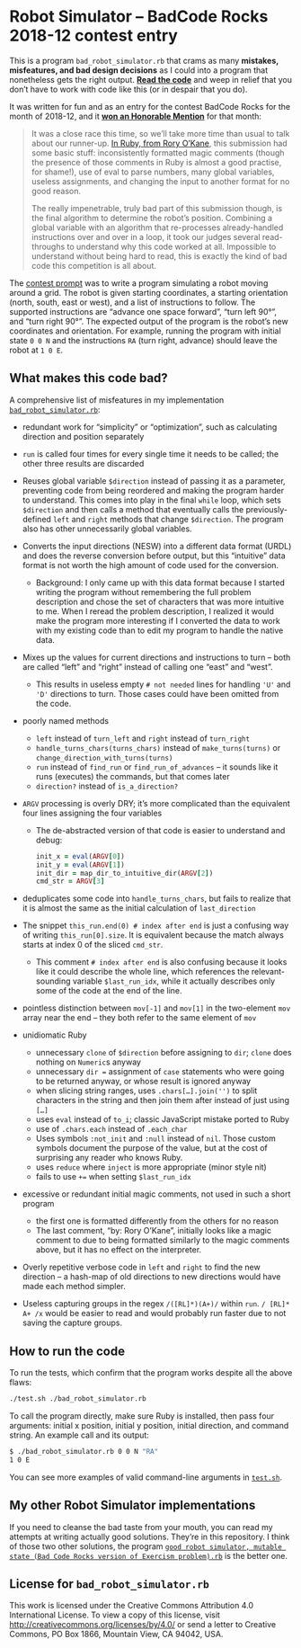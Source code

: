 # Robot Simulator – BadCode Rocks 2018-12 contest entry

This is a program `bad_robot_simulator.rb` that crams as many **mistakes, misfeatures, and bad design decisions** as I could into a program that nonetheless gets the right output. **[Read the code][bad_code]** and weep in relief that you don’t have to work with code like this (or in despair that you do).

It was written for fun and as an entry for the contest BadCode Rocks for the month of 2018-12, and it **[won an Honorable Mention](http://badcode.rocks/2019/025/december-teardown-robot-simulator/)** for that month:

> It was a close race this time, so we’ll take more time than usual to talk about our runner-up. [In Ruby, from Rory O’Kane](https://snark.badcode.rocks/archives/2019-January/000026.html), this submission had some basic stuff: inconsistently formatted magic comments (though the presence of those comments in Ruby is almost a good practise, for shame!), use of eval to parse numbers, many global variables, useless assignments, and changing the input to another format for no good reason.
>
> The really impenetrable, truly bad part of this submission though, is the final algorithm to determine the robot’s position. Combining a global variable with an algorithm that re-processes already-handled instructions over and over in a loop, it took our judges several read-throughs to understand why this code worked at all. Impossible to understand without being hard to read, this is exactly the kind of bad code this competition is all about.

The [contest prompt](http://badcode.rocks/2018/337/robot-simulator/) was to write a program simulating a robot moving around a grid. The robot is given starting coordinates, a starting orientation (north, south, east or west), and a list of instructions to follow. The supported instructions are “advance one space forward”, “turn left 90°”, and “turn right 90°”. The expected output of the program is the robot’s new coordinates and orientation. For example, running the program with initial state `0 0 N` and the instructions `RA` (turn right, advance) should leave the robot at `1 0 E`.

## What makes this code bad?

A comprehensive list of misfeatures in my implementation [`bad_robot_simulator.rb`][bad_code]:

[bad_code]: ./bad_robot_simulator.rb

- redundant work for “simplicity” or “optimization”, such as calculating direction and position separately
- `run` is called four times for every single time it needs to be called; the other three results are discarded
- Reuses global variable `$direction` instead of passing it as a parameter, preventing code from being reordered and making the program harder to understand. This comes into play in the final `while` loop, which sets `$direction` and then calls a method that eventually calls the previously-defined `left` and `right` methods that change `$direction`. The program also has other unnecessarily global variables.
- Converts the input directions (NESW) into a different data format (URDL) and does the reverse conversion before output, but this “intuitive” data format is not worth the high amount of code used for the conversion.
    - Background: I only came up with this data format because I started writing the program without remembering the full problem description and chose the set of characters that was more intuitive to me. When I reread the problem description, I realized it would make the program more interesting if I converted the data to work with my existing code than to edit my program to handle the native data.
- Mixes up the values for current directions and instructions to turn – both are called “left” and “right” instead of calling one “east” and “west”.
    - This results in useless empty `# not needed` lines for handling `'U'` and `'D'` directions to turn. Those cases could have been omitted from the code.
- poorly named methods
    - `left` instead of `turn_left` and `right` instead of `turn_right`
    - `handle_turns_chars(turns_chars)` instead of `make_turns(turns)` or `change_direction_with_turns(turns)`
    - `run` instead of `find_run` or `find_run_of_advances` – it sounds like it runs (executes) the commands, but that comes later
    - `direction?` instead of `is_a_direction?`
- `ARGV` processing is overly DRY; it’s more complicated than the equivalent four lines assigning the four variables
    -   The de-abstracted version of that code is easier to understand and debug:
        
        ~~~ruby
        init_x = eval(ARGV[0])
        init_y = eval(ARGV[1])
        init_dir = map_dir_to_intuitive_dir(ARGV[2])
        cmd_str = ARGV[3]
        ~~~

- deduplicates some code into `handle_turns_chars`, but fails to realize that it is almost the same as the initial calculation of `last_direction`
- The snippet `this_run.end(0) # index after end` is just a confusing way of writing `this_run[0].size`. It is equivalent because the match always starts at index 0 of the sliced `cmd_str`.
    - This comment `# index after end` is also confusing because it looks like it could describe the whole line, which references the relevant-sounding variable `$last_run_idx`, while it actually describes only some of the code at the end of the line.
- pointless distinction between `mov[-1]` and `mov[1]` in the two-element `mov` array near the end – they both refer to the same element of `mov`
- unidiomatic Ruby
    - unnecessary `clone` of `$direction` before assigning to `dir`; `clone` does nothing on `Numeric`s anyway
    - unnecessary `dir =` assignment of `case` statements who were going to be returned anyway, or whose result is ignored anyway
    - when slicing string ranges, uses `.chars[…].join('')` to split characters in the string and then join them after instead of just using `[…]`
    - uses `eval` instead of `to_i`; classic JavaScript mistake ported to Ruby
    - use of `.chars.each` instead of `.each_char`
    - Uses symbols `:not_init` and `:null` instead of `nil`. Those custom symbols document the purpose of the value, but at the cost of surprising any reader who knows Ruby.
    - uses `reduce` where `inject` is more appropriate (minor style nit)
    - fails to use `+=` when setting `$last_run_idx`
- excessive or redundant initial magic comments, not used in such a short program
    - the first one is formatted differently from the others for no reason
    - The last comment, “by: Rory O’Kane”, initially looks like a magic comment to due to being formatted similarly to the magic comments above, but it has no effect on the interpreter.
- Overly repetitive verbose code in `left` and `right` to find the new direction – a hash-map of old directions to new directions would have made each method simpler.
- Useless capturing groups in the regex `/([RL]*)(A+)/` within `run`. `/ [RL]* A+ /x` would be easier to read and would probably run faster due to not saving the capture groups.

## How to run the code

To run the tests, which confirm that the program works despite all the above flaws:

~~~sh
./test.sh ./bad_robot_simulator.rb
~~~

To call the program directly, make sure Ruby is installed, then pass four arguments: initial x position, initial y position, initial direction, and command string. An example call and its output:

~~~sh
$ ./bad_robot_simulator.rb 0 0 N "RA"
1 0 E
~~~

You can see more examples of valid command-line arguments in [`test.sh`](./test.sh).

## My other Robot Simulator implementations

If you need to cleanse the bad taste from your mouth, you can read my attempts at writing actually good solutions. They’re in this repository. I think of those two other solutions, the program [`good robot simulator, mutable state (Bad Code Rocks version of Exercism problem).rb`][best_code] is the better one.

[best_code]: ./good%20robot%20simulator,%20mutable%20state%20(Bad%20Code%20Rocks%20version%20of%20Exercism%20problem).rb

## License for `bad_robot_simulator.rb`

This work is licensed under the Creative Commons Attribution 4.0 International License. To view a copy of this license, visit http://creativecommons.org/licenses/by/4.0/ or send a letter to Creative Commons, PO Box 1866, Mountain View, CA 94042, USA.
